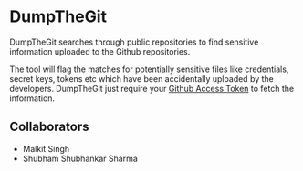 # DumpTheGit
DumpTheGit searches through public repositories to find sensitive information uploaded to the Github repositories.

The tool will flag the matches for potentially sensitive files like credentials, secret keys, tokens etc which have been accidentally uploaded by the developers. DumpTheGit just require your <a href="https://help.github.com/en/articles/creating-a-personal-access-token-for-the-command-line" target="_blank">Github Access Token</a> to fetch the information.

## Collaborators
* Malkit Singh
* Shubham Shubhankar Sharma
